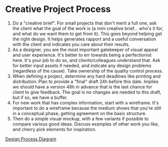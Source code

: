 
# Creative Project Process

1. Do a "creative brief". For small projects that don't merit a full one, ask the client what the goal of the work is (a mini creative brief... who's it for, and what do we want them to get from it). This goes beyond helping get the right design. It helps generates rapport and a useful conversation with the client and indicates you care about their results.
2. As a designer, you are the most important gatekeeper of visual appeal and user experience. It's better to err towards being a perfectionist here. It's your job to do so, and clients/colleagues understand that. Ask for better input assets if needed, and indicate any design problems (regardless of the cause). Take ownership of the quality control process.
3. When defining a project, determine any hard deadlines like printing and distribution. Plan to provide a "final" draft 24h before this date. Implies we should have a version 48h in advance that is the last chance for client to give feedback. The goal is no changes are needed to this draft, but if so, we have a buffer.
4. For new work that has complex information, start with a wireframe. It's important to do a wireframe because the medium shows that you're still in a conceptual phase, getting agreement on the basic structure.
5. Then do a simple visual mockup, with a few variants if possible to compare various good ideas. Discuss examples of other work you like, and cherry pick elements for inspiration.

[Design Process Diagram](https://drive.google.com/open?id=1zNzPbZLEUcmclpJukXI5UashcI0_gbpC)
